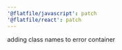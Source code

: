 ```yaml
---
'@flatfile/javascript': patch
'@flatfile/react': patch
---
```


adding class names to error container
